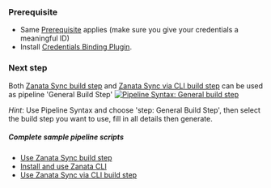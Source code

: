 ### Prerequisite

- Same [Prerequisite](/configuration/#prerequisite) applies (make sure you give your credentials a meaningful ID) 
- Install [Credentials Binding Plugin](https://wiki.jenkins-ci.org/display/JENKINS/Credentials+Binding+Plugin).

### Next step

Both [Zanata Sync build step](/configuration/build-step/zanata-sync/) and
 [Zanata Sync via CLI build step](/configuration/build-step/zanata-sync-via-cli/)
 can be used as pipeline 'General Build Step'
 [![Pipeline Syntax: General build step](/images/select_pipeline_general_build_step.png)](/images/select_pipeline_general_build_step.png)
 
_Hint_: Use Pipeline Syntax and choose 'step: General Build Step', then select the build step you want to use, fill in all details then generate.

##### Complete sample pipeline scripts

- [Use Zanata Sync build step](/pipeline/zanata-sync-pipeline-example/)
- [Install and use Zanata CLI](/pipeline/install-use-cli-pipeline-example/)
- [Use Zanata Sync via CLI build step](/pipeline/zanata-sync-via-cli-pipeline-example/)